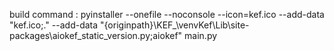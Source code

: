 build command : pyinstaller --onefile --noconsole --icon=kef.ico --add-data "kef.ico;." --add-data "{originpath}\KEF_\venvKef\Lib\site-packages\aiokef\_static_version.py;aiokef" main.py